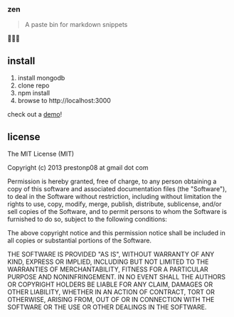 ### zen
> A paste bin for markdown snippets

:poop::poop::poop:

install
-------

1. install mongodb
2. clone repo
3. npm install
4. browse to http://localhost:3000  
    
check out a [demo](http://zen.preston.io)!

license
-------

The MIT License (MIT)

Copyright (c) 2013 prestonp08 at gmail dot com

Permission is hereby granted, free of charge, to any person obtaining a copy
of this software and associated documentation files (the "Software"), to deal
in the Software without restriction, including without limitation the rights
to use, copy, modify, merge, publish, distribute, sublicense, and/or sell
copies of the Software, and to permit persons to whom the Software is
furnished to do so, subject to the following conditions:

The above copyright notice and this permission notice shall be included in
all copies or substantial portions of the Software.

THE SOFTWARE IS PROVIDED "AS IS", WITHOUT WARRANTY OF ANY KIND, EXPRESS OR
IMPLIED, INCLUDING BUT NOT LIMITED TO THE WARRANTIES OF MERCHANTABILITY,
FITNESS FOR A PARTICULAR PURPOSE AND NONINFRINGEMENT. IN NO EVENT SHALL THE
AUTHORS OR COPYRIGHT HOLDERS BE LIABLE FOR ANY CLAIM, DAMAGES OR OTHER
LIABILITY, WHETHER IN AN ACTION OF CONTRACT, TORT OR OTHERWISE, ARISING FROM,
OUT OF OR IN CONNECTION WITH THE SOFTWARE OR THE USE OR OTHER DEALINGS IN
THE SOFTWARE.
